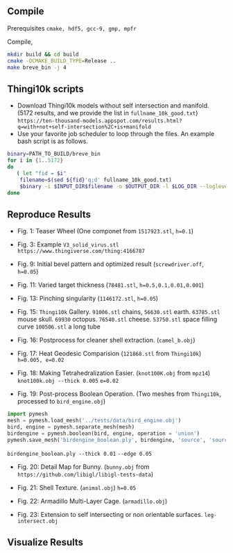 ## Compile
Prerequisites
`cmake, hdf5, gcc-9, gmp, mpfr`

Compile, 
```bash
mkdir build && cd build
cmake -DCMAKE_BUILD_TYPE=Release ..
make breve_bin -j 4
```

## Thingi10k scripts
* Download Thingi10k models without self intersection and manifold. (5172 results, and we provide the list in `fullname_10k_good.txt`)
`https://ten-thousand-models.appspot.com/results.html?q=with+not+self-intersection%2C+is+manifold`
* Use your favorite job scheduler to loop through the files. An example bash script is as follows.
```bash
binary=PATH_TO_BUILD/breve_bin
for i in {1..5172}
do
   ( let "fid = $i"
    filename=$(sed ${fid}'q;d' fullname_10k_good.txt)
    $binary -i $INPUT_DIR$filename -o $OUTPUT_DIR -l $LOG_DIR --loglevel 2 --serial shell --simplify-shell --init-thick 0.0001 --angle 0.001 --thick 0.05)
done
```

## Reproduce Results

* Fig. 1: Teaser Wheel (One componet from `1517923.stl`, `h=0.1`)
* Fig. 3: Example
`V3_solid_virus.stl`  `https://www.thingiverse.com/thing:4166787`
* Fig. 9: Initial bevel pattern and optimized result (`screwdriver.off`, `h=0.05`)
* Fig. 11: Varied target thickness (`78481.stl`, `h=0.5,0.1,0.01,0.001`)
* Fig. 13: Pinching singularity (`1146172.stl`, `h=0.05`)
* Fig. 15: `Thingi10k` Gallery. 
`91006.stl` chains, `56630.stl` earth.
`63785.stl` mouse skull.  `69930` octopus.
`76540.stl` cheese.
`53750.stl` space filling curve
`100506.stl` a long tube


* Fig. 16: Postprocess for cleaner shell extraction. (`camel_b.obj`)

* Fig. 17: Heat Geodesic Comparision (`121868.stl` from `Thingi10k`)
`h=0.005, e=0.02`

* Fig. 18: Making Tetrahedralization Easier. (`knot100K.obj` from `mpz14`)
`knot100k.obj --thick 0.005`
`e=0.02`

* Fig. 19: Post-process Boolean Operation. (Two meshes from `Thingi10k`, processed to `bird_engine.obj`)
```python
import pymesh
mesh = pymesh.load_mesh('../tests/data/bird_engine.obj')
bird, engine = pymesh.separate_mesh(mesh)
birdengine = pymesh.boolean(bird, engine, operation = 'union')
pymesh.save_mesh('birdengine_boolean.ply', birdengine, 'source', 'source_face')
```
`birdengine_boolean.ply --thick 0.01`
`--edge 0.05`

* Fig. 20: Detail Map for Bunny. (`bunny.obj` from `https://github.com/libigl/libigl-tests-data`)

* Fig. 21: Shell Texture. (`animal.obj`)
`h=0.05`
* Fig. 22: Armadillo Multi-Layer Cage. (`armadillo.obj`)

* Fig. 23: Extension to self intersecting or non orientable surfaces.
`leg-intersect.obj`

## Visualize Results